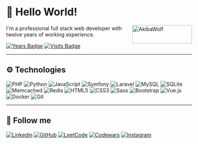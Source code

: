 # 🐺 Hello World!

<a href="https://akibawolf.github.io" target="_blank"><img src="https://akibawolf.com/images/logo-akibawolf-grey.png" alt="AkibaWolf" align="right" width="162" height="50" /></a>

I'm a professional full stack web developer with twelve years of working experience.

[![Years Badge](https://badges.pufler.dev/years/AkibaWolf)](https://badges.pufler.dev/years/AkibaWolf)
[![Visits Badge](https://badges.pufler.dev/visits/AkibaWolf/AkibaWolf)](https://badges.pufler.dev/visits/AkibaWolf/AkibaWolf)

<hr>

## ⚙ Technologies

![PHP](https://img.shields.io/badge/-PHP-white?style=flat&logo=php)
![Python](https://img.shields.io/badge/-Python-white?style=flat&logo=python)
![JavaScript](https://img.shields.io/badge/-JavaScript-white?style=flat&logo=javascript)
![Symfony](https://img.shields.io/badge/-Symfony-white?style=flat&logo=symfony&logoColor=000000)
![Laravel](https://img.shields.io/badge/-Laravel-white?style=flat&logo=laravel)
![MySQL](https://img.shields.io/badge/-MySQL-white?style=flat&logo=mysql)
![SQLite](https://img.shields.io/badge/-SQLite-white?style=flat&logo=sqlite&logoColor=003650)
![Memcached](https://img.shields.io/badge/-Memcached-white?style=flat&logo=monzo&logoColor=27887e)
![Redis](https://img.shields.io/badge/-Redis-white?style=flat&logo=redis)
![HTML5](https://img.shields.io/badge/-HTML5-white?style=flat&logo=html5&logoColor=e34f26)
![CSS3](https://img.shields.io/badge/-CSS3-white?style=flat&logo=css3&logoColor=1572b6)
![Sass](https://img.shields.io/badge/-Sass-white?style=flat&logo=sass&logoColor=1572b6)
![Bootstrap](https://img.shields.io/badge/-Bootstrap-white?style=flat&logo=bootstrap&logoColor=563d7c)
![Vue.js](https://img.shields.io/badge/-Vue.js-white?style=flat&logo=vuedotjs)
![Docker](https://img.shields.io/badge/Docker-white?style=flat&logo=docker)
![Git](https://img.shields.io/badge/-Git-white?style=flat&logo=git)

<hr>

## 🔗 Follow me

[![Linkedin](https://img.shields.io/badge/-LinkedIn-0077b5?style=flat&logo=linkedin&logoColor=white&link=https://www.linkedin.com/in/dmitriy-ustinov/)](https://www.linkedin.com/in/dmitriy-ustinov/)
[![GitHub](https://img.shields.io/badge/-GitHub-4078c0?style=flat&logo=github&logoColor=white&link=https://github.com/AkibaWolf/)](https://github.com/AkibaWolf/)
[![LeetCode](https://img.shields.io/badge/-LeetCode-f09a1a?style=flat&logo=leetcode&logoColor=white&link=https://leetcode.com/AkibaWolf/)](https://leetcode.com/AkibaWolf/)
[![Codewars](https://img.shields.io/badge/-Codewars-b1361e?style=flat&logo=codewars&logoColor=white&link=https://www.codewars.com/users/AkibaWolf/)](https://www.codewars.com/users/AkibaWolf/)
[![Instagram](https://img.shields.io/badge/-Instagram-c13584?style=flat&logo=instagram&logoColor=white&link=https://www.instagram.com/akibawolf/)](https://www.instagram.com/akibawolf/)

